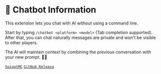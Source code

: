 # 💬 Chatbot Information

This extension lets you chat with AI without using a command line.

Start by typing `/chatbot <platform> <model>` (Tab completion supported).  
After that, you can chat naturally messages are private and won't be visible to other players.

The AI will maintain context by combining the previous conversation with your new prompt. 🤖✨

[`SpigotMC`](https://www.spigotmc.org/resources/artificialintelligence-addon-chatbot.124933/)
[`GitHub Release`](https://github.com/MCEngine-Extension/artificialintelligence-addon-chatbot/releases)
